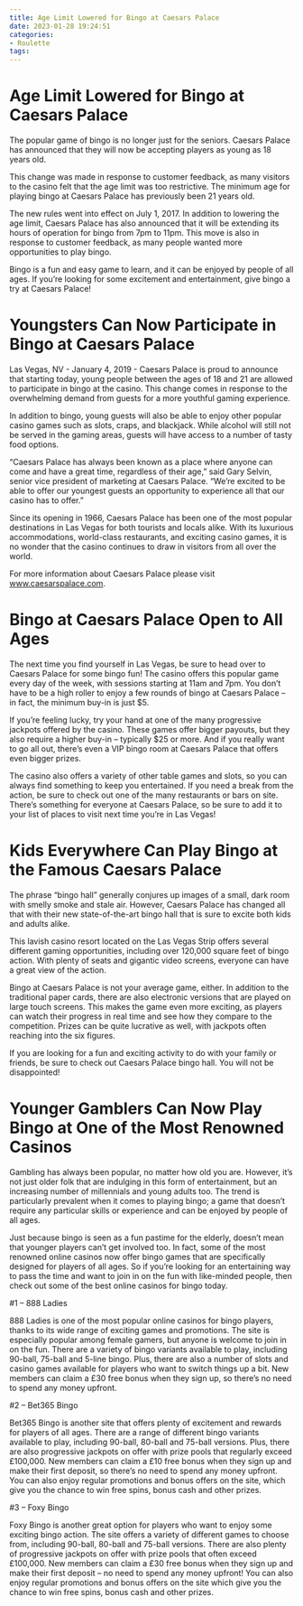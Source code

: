 ```yaml
---
title: Age Limit Lowered for Bingo at Caesars Palace
date: 2023-01-28 19:24:51
categories:
- Roulette
tags:
---
```



#  Age Limit Lowered for Bingo at Caesars Palace

The popular game of bingo is no longer just for the seniors. Caesars Palace has announced that they will now be accepting players as young as 18 years old.

This change was made in response to customer feedback, as many visitors to the casino felt that the age limit was too restrictive. The minimum age for playing bingo at Caesars Palace has previously been 21 years old.

The new rules went into effect on July 1, 2017. In addition to lowering the age limit, Caesars Palace has also announced that it will be extending its hours of operation for bingo from 7pm to 11pm. This move is also in response to customer feedback, as many people wanted more opportunities to play bingo.

Bingo is a fun and easy game to learn, and it can be enjoyed by people of all ages. If you’re looking for some excitement and entertainment, give bingo a try at Caesars Palace!

#  Youngsters Can Now Participate in Bingo at Caesars Palace

Las Vegas, NV - January 4, 2019 - Caesars Palace is proud to announce that starting today, young people between the ages of 18 and 21 are allowed to participate in bingo at the casino. This change comes in response to the overwhelming demand from guests for a more youthful gaming experience.

In addition to bingo, young guests will also be able to enjoy other popular casino games such as slots, craps, and blackjack. While alcohol will still not be served in the gaming areas, guests will have access to a number of tasty food options.

“Caesars Palace has always been known as a place where anyone can come and have a great time, regardless of their age,” said Gary Selvin, senior vice president of marketing at Caesars Palace. “We’re excited to be able to offer our youngest guests an opportunity to experience all that our casino has to offer.”

Since its opening in 1966, Caesars Palace has been one of the most popular destinations in Las Vegas for both tourists and locals alike. With its luxurious accommodations, world-class restaurants, and exciting casino games, it is no wonder that the casino continues to draw in visitors from all over the world.

For more information about Caesars Palace please visit www.caesarspalace.com.

#  Bingo at Caesars Palace Open to All Ages

The next time you find yourself in Las Vegas, be sure to head over to Caesars Palace for some bingo fun! The casino offers this popular game every day of the week, with sessions starting at 11am and 7pm. You don’t have to be a high roller to enjoy a few rounds of bingo at Caesars Palace – in fact, the minimum buy-in is just $5.

If you’re feeling lucky, try your hand at one of the many progressive jackpots offered by the casino. These games offer bigger payouts, but they also require a higher buy-in – typically $25 or more. And if you really want to go all out, there’s even a VIP bingo room at Caesars Palace that offers even bigger prizes.

The casino also offers a variety of other table games and slots, so you can always find something to keep you entertained. If you need a break from the action, be sure to check out one of the many restaurants or bars on site. There’s something for everyone at Caesars Palace, so be sure to add it to your list of places to visit next time you’re in Las Vegas!

#  Kids Everywhere Can Play Bingo at the Famous Caesars Palace

The phrase “bingo hall” generally conjures up images of a small, dark room with smelly smoke and stale air. However, Caesars Palace has changed all that with their new state-of-the-art bingo hall that is sure to excite both kids and adults alike.

This lavish casino resort located on the Las Vegas Strip offers several different gaming opportunities, including over 120,000 square feet of bingo action. With plenty of seats and gigantic video screens, everyone can have a great view of the action.

Bingo at Caesars Palace is not your average game, either. In addition to the traditional paper cards, there are also electronic versions that are played on large touch screens. This makes the game even more exciting, as players can watch their progress in real time and see how they compare to the competition. Prizes can be quite lucrative as well, with jackpots often reaching into the six figures.

If you are looking for a fun and exciting activity to do with your family or friends, be sure to check out Caesars Palace bingo hall. You will not be disappointed!

#  Younger Gamblers Can Now Play Bingo at One of the Most Renowned Casinos

Gambling has always been popular, no matter how old you are. However, it’s not just older folk that are indulging in this form of entertainment, but an increasing number of millennials and young adults too. The trend is particularly prevalent when it comes to playing bingo; a game that doesn’t require any particular skills or experience and can be enjoyed by people of all ages.

Just because bingo is seen as a fun pastime for the elderly, doesn’t mean that younger players can’t get involved too. In fact, some of the most renowned online casinos now offer bingo games that are specifically designed for players of all ages. So if you’re looking for an entertaining way to pass the time and want to join in on the fun with like-minded people, then check out some of the best online casinos for bingo today.

#1 – 888 Ladies

888 Ladies is one of the most popular online casinos for bingo players, thanks to its wide range of exciting games and promotions. The site is especially popular among female gamers, but anyone is welcome to join in on the fun. There are a variety of bingo variants available to play, including 90-ball, 75-ball and 5-line bingo. Plus, there are also a number of slots and casino games available for players who want to switch things up a bit. New members can claim a £30 free bonus when they sign up, so there’s no need to spend any money upfront.

#2 – Bet365 Bingo

Bet365 Bingo is another site that offers plenty of excitement and rewards for players of all ages. There are a range of different bingo variants available to play, including 90-ball, 80-ball and 75-ball versions. Plus, there are also progressive jackpots on offer with prize pools that regularly exceed £100,000. New members can claim a £10 free bonus when they sign up and make their first deposit, so there’s no need to spend any money upfront. You can also enjoy regular promotions and bonus offers on the site, which give you the chance to win free spins, bonus cash and other prizes.

#3 – Foxy Bingo

Foxy Bingo is another great option for players who want to enjoy some exciting bingo action. The site offers a variety of different games to choose from, including 90-ball, 80-ball and 75-ball versions. There are also plenty of progressive jackpots on offer with prize pools that often exceed £100,000. New members can claim a £30 free bonus when they sign up and make their first deposit – no need to spend any money upfront! You can also enjoy regular promotions and bonus offers on the site which give you the chance to win free spins, bonus cash and other prizes.